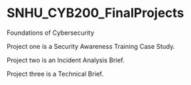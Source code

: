 # SNHU_CYB200_FinalProjects
Foundations of Cybersecurity


Project one is a Security Awareness Training Case Study.

Project two is an Incident Analysis Brief.

Project three is a Technical Brief.
